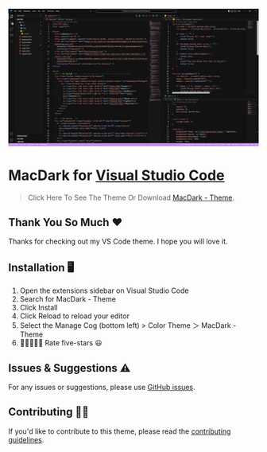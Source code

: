 ![Screenshot](image/MacDark_Theme.PNG)

# MacDark for [Visual Studio Code](http://code.visualstudio.com)

> Click Here To See The Theme Or Download [MacDark - Theme](https://marketplace.visualstudio.com/items?itemName=MaulikCodes.macdark).

## Thank You So Much ❤

Thanks for checking out my VS Code theme. I hope you will love it.

## Installation 🖥

1. Open the extensions sidebar on Visual Studio Code
1. Search for MacDark - Theme
1. Click Install
1. Click Reload to reload your editor
1. Select the Manage Cog (bottom left) > Color Theme ＞ MacDark - Theme
1. 🌟🌟🌟🌟🌟 Rate five-stars 😃

## Issues & Suggestions ⚠

For any issues or suggestions, please use [GitHub issues](https://github.com/themaulik/MacDark-Theme/issues).

## Contributing 👷‍♂️

If you'd like to contribute to this theme, please read the [contributing guidelines](https://docs.github.com/en/communities/setting-up-your-project-for-healthy-contributions/setting-guidelines-for-repository-contributors).

